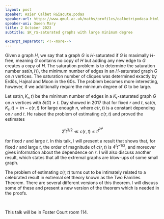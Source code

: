 ```yaml
---
layout: post
speaker: Asier Calbet R&iacute;podas
speaker-url: https://www.qmul.ac.uk/maths/profiles/calbetripodasa.html
speaker-uni: Queen Mary
title: 2 October 2023
subtitle: $K_r$-saturated graphs with large minimum degree

excerpt_separator: <!--more-->
---
```

Given a graph $H$, we say that a graph $G$ is $H$-saturated if $G$ is maximally $H$-free, meaning $G$ contains no copy of $H$ but adding any new edge to $G$ creates a copy of $H$. The saturation problem is to determine the saturation number $\mathrm{sat}(n,H)$, the minimum number of edges in an $H$-saturated graph $G$ on $n$ vertices.  The saturation number of cliques was determined exactly by Erdős, Hajnal and Moon in the 60s. The problem becomes more interesting, however, if we additionally require the minimum degree of $G$ to be large. 

Let $\mathrm{sat}(n,K_r,t)$ be the minimum number of edges in a $K_r$-saturated graph $G$ on $n$ vertices with $\delta(G) \geq t$. Day showed in 2017 that for fixed $r$ and $t$, $\mathrm{sat}(n,K_r,t)=tn-c(r,t)$ for large enough $n$, where $c(r,t)$ is a constant depending on $r$ and $t$. He raised the problem of estimating $c(r,t)$ and proved the estimates 

$$2^t t^{3/2} \ll c(r,t) \leq  t^{t^{2t^2}}$$ 

for fixed $r$ and large $t$. In this talk, I will present a result that shows that, for fixed $r$ and large $t$, the order of magnitude of $c(r,t)$ is $4^t t^{-1/2}$, and moreover gives information about the dependence on $r$. I will also discuss another result, which states that all the extremal graphs are blow-ups of some small graph.

The problem of estimating $c(r,t)$ turns out to be intimately related to a celebrated result in extremal set theory known as the Two Families Theorem. There are several different versions of this theorem. I will discuss some of these and present a new version of the theorem which is needed in the proofs.

<br>

This talk will be in Foster Court room 114.

<!--more-->
